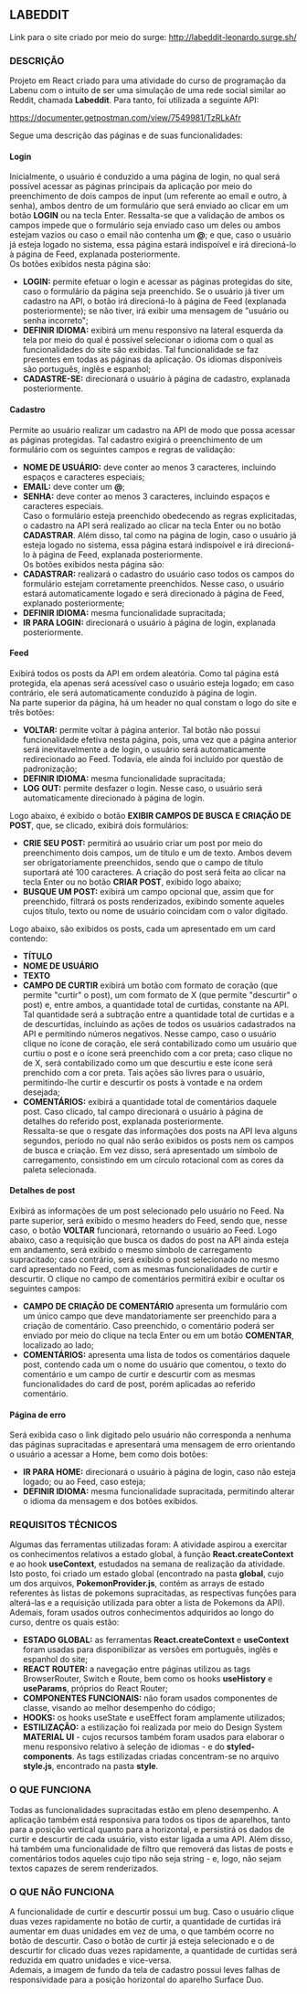 ## LABEDDIT

Link para o site criado por meio do surge: http://labeddit-leonardo.surge.sh/
  
### DESCRIÇÃO
Projeto em React criado para uma atividade do curso de programação da Labenu com o intuito de ser uma simulação de uma rede social similar ao Reddit, chamada **Labeddit**. Para tanto, foi utilizada a seguinte API: 

https://documenter.getpostman.com/view/7549981/TzRLkAfr

Segue uma descrição das páginas e de suas funcionalidades:  

#### Login

Inicialmente, o usuário é conduzido a uma página de login, no qual será possível acessar as páginas principais da aplicação por meio do preenchimento de dois campos de input (um referente ao email e outro, à senha), ambos dentro de um formulário que será enviado ao clicar em um botão **LOGIN** ou na tecla Enter. Ressalta-se que a validação de ambos os campos impede que o formulário seja enviado caso um deles ou ambos estejam vazios ou caso o email não contenha um **@**; e que, caso o usuário já esteja logado no sistema, essa página estará indispoível e irá direcioná-lo à página de Feed, explanada posteriormente.  
Os botões exibidos nesta página são:
- **LOGIN:** permite efetuar o login e acessar as páginas protegidas do site, caso o formulário da página seja preenchido. Se o usuário já tiver um cadastro na API, o botão irá direcioná-lo à página de Feed (explanada posteriormente); se não tiver, irá exibir uma mensagem de "usuário ou senha incorreto";
- **DEFINIR IDIOMA:** exibirá um menu responsivo na lateral esquerda da tela por meio do qual é possível selecionar o idioma com o qual as funcionalidades do site são exibidas. Tal funcionalidade se faz presentes em todas as páginas da aplicação. Os idiomas disponíveis são português, inglês e espanhol;
- **CADASTRE-SE:** direcionará o usuário à página de cadastro, explanada posteriormente.    

#### Cadastro
Permite ao usuário realizar um cadastro na API de modo que possa acessar as páginas protegidas. Tal cadastro exigirá o preenchimento de um formulário com os seguintes campos e regras de validação:
- **NOME DE USUÁRIO:** deve conter ao menos 3 caracteres, incluindo espaços e caracteres especiais;
- **EMAIL:** deve conter um **@**;
- **SENHA:** deve conter ao menos 3 caracteres, incluindo espaços e caracteres especiais.    
Caso o formulário esteja preenchido obedecendo as regras explicitadas, o cadastro na API será realizado ao clicar na tecla Enter ou no botão **CADASTRAR**. Além disso, tal como na página de login, caso o usuário já esteja logado no sistema, essa página estará indispoível e irá direcioná-lo à página de Feed, explanada posteriormente.  
Os botões exibidos nesta página são:  
- **CADASTRAR:** realizará o cadastro do usuário caso todos os campos do formulário estejam corretamente preenchidos. Nesse caso, o usuário estará automaticamente logado e será direcionado à página de Feed, explanado posteriormente;
- **DEFINIR IDIOMA:** mesma funcionalidade supracitada;
- **IR PARA LOGIN:** direcionará o usuário à página de login, explanada posteriormente.     

#### Feed
Exibirá todos os posts da API em ordem aleatória. Como tal página está protegida, ela apenas será acessível caso o usuário esteja logado; em caso contrário, ele será automaticamente conduzido à página de login.   
Na parte superior da página, há um header no qual constam o logo do site e três botões:  
- **VOLTAR:** permite voltar à página anterior. Tal botão não possui funcionalidade efetiva nesta página, pois, uma vez que a página anterior será inevitavelmente a de login, o usuário será automaticamente redirecionado ao Feed. Todavia, ele ainda foi incluído por questão de padronização;
- **DEFINIR IDIOMA:** mesma funcionalidade supracitada;
- **LOG OUT:** permite desfazer o login. Nesse caso, o usuário será automaticamente direcionado à página de login.    

Logo abaixo, é exibido o botão **EXIBIR CAMPOS DE BUSCA E CRIAÇÃO DE POST**, que, se clicado, exibirá dois formulários:  
- **CRIE SEU POST:** permitirá ao usuário criar um post por meio do preenchimento dois campos, um de título e um de texto. Ambos devem ser obrigatoriamente preenchidos, sendo que o campo de título suportará até 100 caracteres. A criação do post será feita ao clicar na tecla Enter ou no botão **CRIAR POST**, exibido logo abaixo;
- **BUSQUE UM POST:** exibirá um campo opcional que, assim que for preenchido, filtrará os posts renderizados, exibindo somente aqueles cujos título, texto ou nome de usuário coincidam com o valor digitado.    

Logo abaixo, são exibidos os posts, cada um apresentado em um card contendo:  
- **TÍTULO**
- **NOME DE USUÁRIO**
- **TEXTO**
- **CAMPO DE CURTIR** exibirá um botão com formato de coração (que permite "curtir" o post), um com formato de X (que permite "descurtir" o post) e, entre ambos, a quantidade total de curtidas, constante na API. Tal quantidade será a subtração entre a quantidade total de curtidas e a de descurtidas, incluindo as ações de todos os usuários cadastrados na API e permitindo números negativos. Nesse campo, caso o usuário clique no ícone de coração, ele será contabilizado como um usuário que curtiu o post e o ícone será preenchido com a cor preta; caso clique no de X, será contabilizado como um que descurtiu e este ícone será prenchido com a cor preta. Tais ações são livres para o usuário, permitindo-lhe curtir e descurtir os posts à vontade e na ordem desejada;
- **COMENTÁRIOS:** exibirá a quantidade total de comentários daquele post. Caso clicado, tal campo direcionará o usuário à página de detalhes do referido post, explanada posteriormente.    
Ressalta-se que o resgate das informações dos posts na API leva alguns segundos, período no qual não serão exibidos os posts nem os campos de busca e criação. Em vez disso, será apresentado um símbolo de carregamento, consistindo em um círculo rotacional com as cores da paleta selecionada.   

#### Detalhes de post
Exibirá as informações de um post selecionado pelo usuário no Feed. Na parte superior, será exibido o mesmo headers do Feed, sendo que, nesse caso, o botão **VOLTAR** funcionará, retornando o usuário ao Feed. 
Logo abaixo, caso a requisição que busca os dados do post na API ainda esteja em andamento, será exibido o mesmo símbolo de carregamento supracitado; caso contrário, será exibido o post selecionado no mesmo card apresentado no Feed, com as mesmas funcionalidades de curtir e descurtir. O clique no campo de comentários permitirá exibir e ocultar os seguintes campos:  
- **CAMPO DE CRIAÇÃO DE COMENTÁRIO** apresenta um formulário com um único campo que deve mandatoriamente ser preenchido para a criação de comentário. Caso preenchido, o comentário poderá ser enviado por meio do clique na tecla Enter ou em um botão **COMENTAR**, localizado ao lado;
- **COMENTÁRIOS:** apresenta uma lista de todos os comentários daquele post, contendo cada um o nome do usuário que comentou, o texto do comentário e um campo de curtir e descurtir com as mesmas funcionalidades do card de post, porém aplicadas ao referido comentário.    

#### Página de erro
Será exibida caso o link digitado pelo usuário não corresponda a nenhuma das páginas supracitadas e apresentará uma mensagem de erro orientando o usuário a acessar a Home, bem como dois botões:  
- **IR PARA HOME:** direcionará o usuário à página de login, caso não esteja logado; ou ao Feed, caso esteja;
- **DEFINIR IDIOMA:** mesma funcionalidade supracitada, permitindo alterar o idioma da mensagem e dos botões exibidos.    

### REQUISITOS TÉCNICOS

Algumas das ferramentas utilizadas foram:
A atividade aspirou a exercitar os conhecimentos relativos a estado global, à função **React.createContext** e ao hook **useContext**, estudados na semana de realização da atividade. Isto posto, foi criado um estado global (encontrado na pasta **global**, cujo um dos arquivos, **PokemonProvider.js**, contém as arrays de estado referentes às listas de pokemons supracitadas, as respectivas funções para alterá-las e a requisição utilizada para obter a lista de Pokemons da API). Ademais, foram usados outros conhecimentos adquiridos ao longo do curso, dentre os quais estão:
- **ESTADO GLOBAL:** as ferramentas **React.createContext** e **useContext** foram usadas para disponibilizar as versões em português, inglês e espanhol do site;
- **REACT ROUTER:** a navegação entre páginas utilizou as tags BrowserRouter, Switch e Route, bem como os hooks **useHistory** e **useParams**, próprios do React Router;
- **COMPONENTES FUNCIONAIS:** não foram usados componentes de classe, visando ao melhor desempenho do código;
- **HOOKS:** os hooks useState e useEffect foram amplamente utilizados;
- **ESTILIZAÇÃO:** a estilização foi realizada por meio do Design System **MATERIAL UI** - cujos recursos também foram usados para elaborar o menu responsivo relativo à seleção de idiomas - e do **styled-components**. As tags estilizadas criadas concentram-se no arquivo **style.js**, encontrado na pasta **style**.    

### O QUE FUNCIONA

Todas as funcionalidades supracitadas estão em pleno desempenho. A aplicação também está responsiva para todos os tipos de aparelhos, tanto para a posição vertical quanto para a horizontal, e persistirá os dados de curtir e descurtir de cada usuário, visto estar ligada a uma API. Além disso, há também uma funcionalidade de filtro que removerá das listas de posts e comentários todos aqueles cujo tipo não seja string - e, logo, não sejam textos capazes de serem renderizados. 

### O QUE NÃO FUNCIONA

A funcionalidade de curtir e descurtir possui um bug. Caso o usuário clique duas vezes rapidamente no botão de curtir, a quantidade de curtidas irá aumentar em duas unidades em vez de uma, o que também ocorre no botão de descurtir. Caso o botão de curtir já esteja selecionado e o de descurtir for clicado duas vezes rapidamente, a quantidade de curtidas será reduzida em quatro unidades e vice-versa.  
Ademais, a imagem de fundo da tela de cadastro possui leves falhas de responsividade para a posição horizontal do aparelho Surface Duo. 